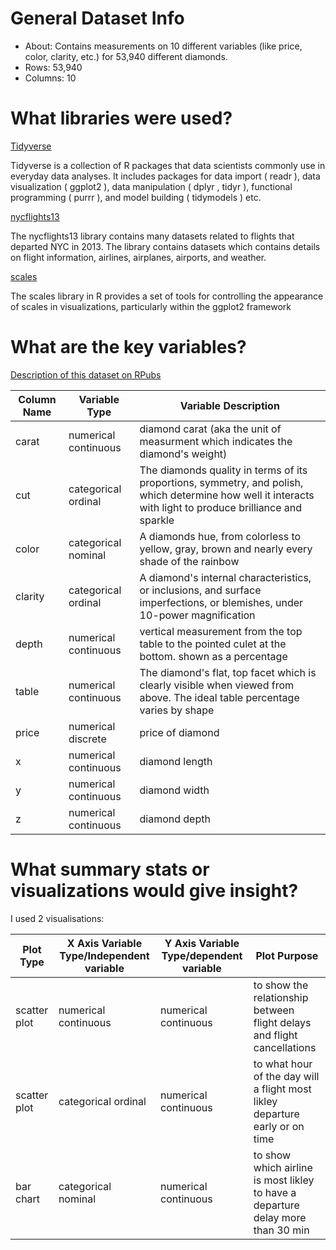 # General Dataset Info

* About: Contains measurements on 10 different variables (like price, color, clarity, etc.) for 53,940 different diamonds.
* Rows: 53,940
* Columns: 10

# What libraries were used?

<ins> Tidyverse </ins>

Tidyverse is a collection of R packages that data scientists commonly use in everyday data analyses. It includes packages for data import ( readr ), data visualization ( ggplot2 ), data manipulation ( dplyr , tidyr ), functional programming ( purrr ), and model building ( tidymodels ) etc.

<ins> nycflights13 </ins>

The nycflights13 library contains many datasets related to flights that departed NYC in 2013. The library contains datasets which contains details on flight information, airlines, airplanes, airports, and weather. 

<ins> scales </ins>

The scales library in R provides a set of tools for controlling the appearance of scales in visualizations, particularly within the ggplot2 framework

# What are the key variables?

[Description of this dataset on RPubs](https://rpubs.com/Davo2812/1102821)

| Column Name  | Variable Type | Variable Description |
| ------------- | ------------- | ------------- |
| carat  | numerical continuous  | diamond carat (aka the unit of measurment which indicates the diamond's weight)  |
| cut  | categorical ordinal  | The diamonds quality in terms of its proportions, symmetry, and polish, which determine how well it interacts with light to produce brilliance and sparkle  |
| color  | categorical nominal  | A diamonds hue, from colorless to yellow, gray, brown and nearly every shade of the rainbow  |
| clarity  | categorical ordinal  | A diamond's internal characteristics, or inclusions, and surface imperfections, or blemishes, under 10-power magnification  |
| depth  | numerical continuous  |  vertical measurement from the top table to the pointed culet at the bottom. shown as a percentage  |
| table  | numerical continuous  | The diamond's flat, top facet which is clearly visible when viewed from above. The ideal table percentage varies by shape  |
| price  | numerical discrete  | 	price of diamond  |
| x  | numerical continuous  | diamond length |
| y  | numerical continuous  | diamond width  |
| z  | numerical continuous  | diamond depth  |

# What summary stats or visualizations would give insight?

I used 2 visualisations:

| Plot Type  | X Axis Variable Type/Independent variable | Y Axis Variable Type/dependent variable | Plot Purpose |
| ------------- | ------------- | ------------- | ------------- |
| scatter plot  | numerical continuous  | numerical continuous  | to show the relationship between flight delays and flight cancellations |
| scatter plot  | categorical ordinal | numerical continuous  | to what hour of the day will a flight most likley departure early or on time |
| bar chart  | categorical nominal  | numerical continuous  | to show which airline is most likley to have a departure delay more than 30 min |


